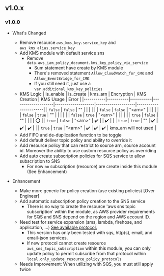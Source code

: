 ## v1.0.x

### v1.0.0

- What's Changed
    - Remove resource `aws_kms_key.service_key` and `aws_kms_alias.service_key` 
    - Add KMS module with default service sns
        - Remove `data.aws_iam_policy_document.kms_key_policy_via_service`
            - Sum statement have create by KMS module
            - There's removed statement `Allow_CloudWatch_for_CMK` and `Allow_EventBridge_for_CMK`
            - If you still need it, just use a `var.additional_kms_key_policies`
    - KMS Logic
        | is_enable | is_create | kms_arn   | Encryption         | KMS Creation       | KMS Usage          | Error                 |
        |-----------|-----------|-----------|--------------------|--------------------|--------------------|-----------------------|
        | `false`   | `false`   | ""        |                    |                    |                    |                       |
        | `false`   | `false`   | "\<arn\>" |                    |                    |                    |                       |
        | `false`   | `true`    | ""        |                    |                    |                    |                       |
        | `false`   | `true`    | "\<arn\>" |                    |                    |                    |                       |
        | `true`    | `false`   | ""        |                    |                    |                    | :o:                   |
        | `true`    | `false`   | "\<arn\>" | :heavy_check_mark: |                    | :heavy_check_mark: |                       |
        | `true`    | `true`    | ""        | :heavy_check_mark: | :heavy_check_mark: | :heavy_check_mark: |                       |
        | `true`    | `true`    | "\<arn\>" | :heavy_check_mark: | :heavy_check_mark: | :heavy_check_mark: | kms_arn will not used |
    - Add FIFO and de-duplication function to be toggle
    - Add default deliver topic policy and ability to override it
    - Add resource policy that can restrict to source arn, source account id. Moreover the ability to use custom resource policy as overriding
    - Add auto create subscription policies for SQS service to allow subscription to SNS
        - For now `no` subscription (resource) are create inside this module (See Enhancement)


- Enhancement
    - Make more generic for policy creation (use existing policies) [Over Engineer]
    - Add automatic subscription policy creation to the SNS service
        - There is no way to create the resource 'aws sns topic subscription' within the module, as AWS provider requirements for SQS and SNS depend on the region and AWS account ID.
    - Need test for service expansion (sms, lambda, firehose, and application, ...) [See available protocol.](https://registry.terraform.io/providers/hashicorp/aws/latest/docs/resources/sns_topic_subscription#protocol)
        - This version has only been tested with sqs, http(s), email, and email-json services.
        - If new protocol cannot create resource `aws_sns_topic_subscription` within this module, you can only update policy to permit subscribe from that protocol within `local.only_update_resource_policy_protocols`
    - Needs Improvement: When utilizing with SQS, you must still apply twice
